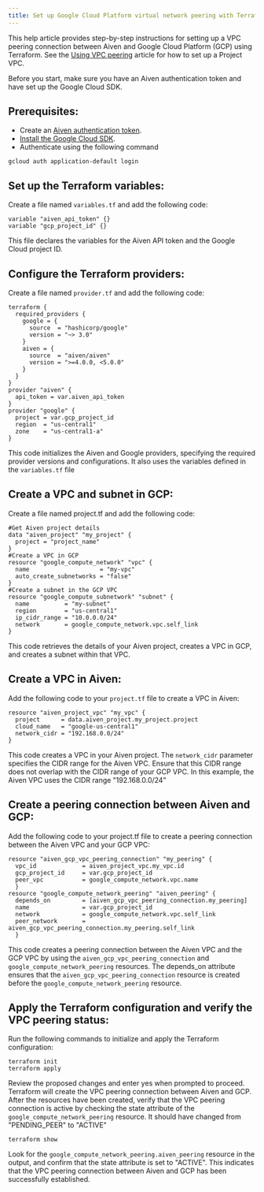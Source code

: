 ```yaml
---
title: Set up Google Cloud Platform virtual network peering with Terraform
---
```


This help article provides step-by-step instructions for setting up a
VPC peering connection between Aiven and Google Cloud Platform (GCP)
using Terraform. See the [Using VPC
peering](https://docs.aiven.io/docs/platform/howto/manage-vpc-peering.html)
article for how to set up a Project VPC.

Before you start, make sure you have an Aiven authentication token and
have set up the Google Cloud SDK.

## Prerequisites:

-   Create an
    [Aiven authentication token](/docs/platform/howto/create_authentication_token).
-   [Install the Google Cloud
    SDK](https://cloud.google.com/sdk/docs/install).
-   Authenticate using the following command

```console
gcloud auth application-default login
```

## Set up the Terraform variables:

Create a file named `variables.tf` and add the following code:

```
variable "aiven_api_token" {}
variable "gcp_project_id" {}
```

This file declares the variables for the Aiven API token and the Google
Cloud project ID.

## Configure the Terraform providers:

Create a file named `provider.tf` and add the following code:

```
terraform {
  required_providers {
    google = {
      source  = "hashicorp/google"
      version = "~> 3.0"
    }
    aiven = {
      source  = "aiven/aiven"
      version = ">=4.0.0, <5.0.0"
    }
  }
}
provider "aiven" {
  api_token = var.aiven_api_token
}
provider "google" {
  project = var.gcp_project_id
  region  = "us-central1"
  zone    = "us-central1-a"
}
```

This code initializes the Aiven and Google providers, specifying the
required provider versions and configurations. It also uses the
variables defined in the `variables.tf` file

## Create a VPC and subnet in GCP:

Create a file named project.tf and add the following code:

```
#Get Aiven project details
data "aiven_project" "my_project" {
  project = "project_name"
}
#Create a VPC in GCP
resource "google_compute_network" "vpc" {
  name                    = "my-vpc"
  auto_create_subnetworks = "false"
}
#Create a subnet in the GCP VPC
resource "google_compute_subnetwork" "subnet" {
  name          = "my-subnet"
  region        = "us-central1"
  ip_cidr_range = "10.0.0.0/24"
  network       = google_compute_network.vpc.self_link
}
```

This code retrieves the details of your Aiven project, creates a VPC in
GCP, and creates a subnet within that VPC.

## Create a VPC in Aiven:

Add the following code to your `project.tf` file to create a VPC in
Aiven:

```
resource "aiven_project_vpc" "my_vpc" {
  project      = data.aiven_project.my_project.project
  cloud_name   = "google-us-central1"
  network_cidr = "192.168.0.0/24"
}
```

This code creates a VPC in your Aiven project. The `network_cidr`
parameter specifies the CIDR range for the Aiven VPC. Ensure that this
CIDR range does not overlap with the CIDR range of your GCP VPC. In this
example, the Aiven VPC uses the CIDR range \"192.168.0.0/24\"

## Create a peering connection between Aiven and GCP:

Add the following code to your project.tf file to create a peering
connection between the Aiven VPC and your GCP VPC:

```
resource "aiven_gcp_vpc_peering_connection" "my_peering" {
  vpc_id             = aiven_project_vpc.my_vpc.id
  gcp_project_id     = var.gcp_project_id
  peer_vpc           = google_compute_network.vpc.name
  }
resource "google_compute_network_peering" "aiven_peering" {
  depends_on         = [aiven_gcp_vpc_peering_connection.my_peering]
  name               = var.gcp_project_id
  network            = google_compute_network.vpc.self_link
  peer_network       = aiven_gcp_vpc_peering_connection.my_peering.self_link
  }
```

This code creates a peering connection between the Aiven VPC and the GCP
VPC by using the `aiven_gcp_vpc_peering_connection` and
`google_compute_network_peering` resources. The depends_on attribute
ensures that the `aiven_gcp_vpc_peering_connection` resource is created
before the `google_compute_network_peering` resource.

## Apply the Terraform configuration and verify the VPC peering status:

Run the following commands to initialize and apply the Terraform
configuration:

```console
terraform init
terraform apply
```

Review the proposed changes and enter yes when prompted to proceed.
Terraform will create the VPC peering connection between Aiven and GCP.
After the resources have been created, verify that the VPC peering
connection is active by checking the state attribute of the
`google_compute_network_peering` resource. It should have changed from
\"PENDING_PEER\" to \"ACTIVE\"

```console
terraform show
```

Look for the `google_compute_network_peering.aiven_peering` resource in
the output, and confirm that the state attribute is set to \"ACTIVE\".
This indicates that the VPC peering connection between Aiven and GCP has
been successfully established.
